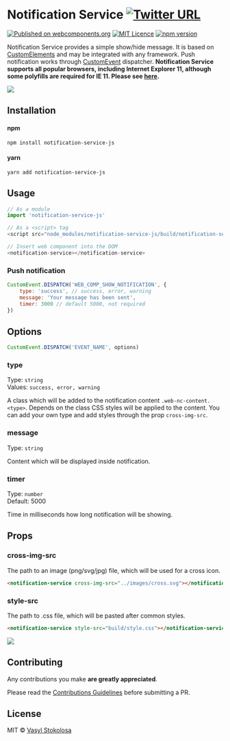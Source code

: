 # Notification Service [![Twitter URL](https://img.shields.io/twitter/url/http/shields.io.svg?style=social)](https://twitter.com/intent/tweet?hashtags=javascript%20%23webcomponents&original_referer=https%3A%2F%2Fpublish.twitter.com%2F%3FbuttonHashtag%3Djavascript%2520%2523webcomponents%26buttonText%3DNotification%2520Service%2520based%2520on%2520Custom%2520Elements.%2520Integrate%2520everywhere.%26buttonType%3DTweetButton%26buttonUrl%3Dhttps%253A%252F%252Fgithub.com%252Fshystruk%252Fnotification-service-js%26buttonVia%3Dshystrukk%26widget%3DButton&ref_src=twsrc%5Etfw&text=Notification%20Service%20based%20on%20Custom%20Elements.%20Integrate%20everywhere.&tw_p=tweetbutton&url=https%3A%2F%2Fgithub.com%2Fshystruk%2Fnotification-service-js&via=shystrukk) #
[![Published on webcomponents.org](https://img.shields.io/badge/webcomponents.org-published-blue.svg)](https://www.webcomponents.org/element/notification-service-js) [![MIT Licence](https://badges.frapsoft.com/os/mit/mit.svg?v=103)](https://opensource.org/licenses/mit-license.php) [![npm version](https://badge.fury.io/js/notification-service-js.svg)](https://badge.fury.io/js/notification-service-js)


Notification Service provides a simple show/hide message. It is based on [CustomElements](https://developer.mozilla.org/en-US/docs/Web/Web_Components/Using_custom_elements) and may be integrated with any framework. Push notification works through [CustomEvent](https://www.npmjs.com/package/custom-event-js) dispatcher.
**Notification Service supports all popular browsers, including Internet Explorer 11, although some polyfills are required for IE 11. Please see [here](https://www.webcomponents.org/polyfills).** 


![](Demo_Original.gif)


## Installation ##
#### npm
`npm install notification-service-js`

#### yarn
`yarn add notification-service-js`

## Usage ##
```javascript
// As a module
import 'notification-service-js'

// As a <script> tag
<script src="node_modules/notification-service-js/build/notification-service.js"></script>

// Insert web component into the DOM
<notification-service></notification-service>
```

### Push notification
```javascript
CustomEvent.DISPATCH('WEB_COMP_SHOW_NOTIFICATION', {
    type: 'success', // success, error, warning
    message: 'Your message has been sent',
    timer: 3000 // default 5000, not required
})
```

## Options
```javascript
CustomEvent.DISPATCH('EVENT_NAME', options)
```

### type ###
Type: `string` <br>
Values: `success, error, warning` <br>

A class which will be added to the notification content `.web-nc-content.<type>`. Depends on the class CSS styles will be applied to the content. You can add your own type and add styles through the prop `cross-img-src`.

### message ###
Type: `string` <br>

Content which will be displayed inside notification.

### timer ###
Type: `number` <br>
Default: 5000 <br>

Time in milliseconds how long notification will be showing.


## Props
### cross-img-src ###
The path to an image (png/svg/jpg) file, which will be used for a cross icon.
```html
<notification-service cross-img-src="../images/cross.svg"></notification-service>
```

### style-src ###
The path to .css file, which will be pasted after common styles.

```html
<notification-service style-src="build/style.css"></notification-service>
```
![](Demo_Props.gif)

## Contributing

Any contributions you make **are greatly appreciated**.

Please read the [Contributions Guidelines](CONTRIBUTING.md) before submitting a PR.

## License

MIT © [Vasyl Stokolosa](https://about.me/shystruk)
